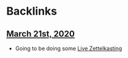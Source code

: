 
# Backlinks
## [March 21st, 2020](<March 21st, 2020.md>)
- Going to be doing some [Live Zettelkasting](<Live Zettelkasting.md>)

